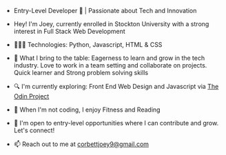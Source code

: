 - Entry-Level Developer 🚀 | Passionate about Tech and Innovation

- Hey! I'm Joey, currently enrolled in Stockton University with a strong interest in Full Stack Web Development
- 👨🏼‍💻 Technologies: Python, Javascript, HTML & CSS
- 🌟 What I bring to the table: Eagerness to learn and grow in the tech industry. Love to work in a team setting and collaborate on projects. Quick learner and Strong problem solving skills
- 🔍 I'm currently exploring: Front End Web Design and Javascript via [The Odin Project](https://www.theodinproject.com)
- 🌱 When I'm not coding, I enjoy Fitness and Reading
- 💼 I'm open to entry-level opportunities where I can contribute and grow. Let's connect! 
- 📫 Reach out to me at corbettjoey9@gmail.com

<!---
JoeyCorbett/JoeyCorbett is a ✨ special ✨ repository because its `README.md` (this file) appears on your GitHub profile.
You can click the Preview link to take a look at your changes.
--->
